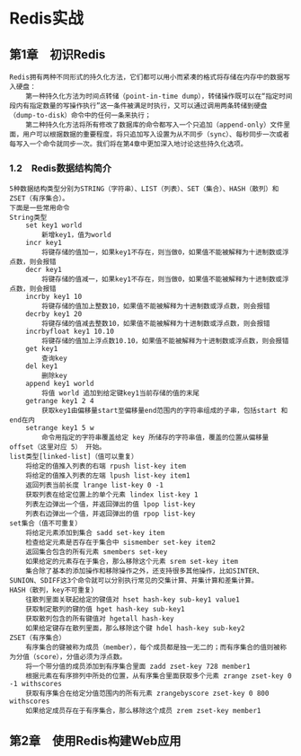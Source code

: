 # Redis实战
## 第1章　初识Redis
    Redis拥有两种不同形式的持久化方法，它们都可以用小而紧凑的格式将存储在内存中的数据写入硬盘：
        第一种持久化方法为时间点转储（point-in-time dump），转储操作既可以在“指定时间段内有指定数量的写操作执行”这一条件被满足时执行，又可以通过调用两条转储到硬盘（dump-to-disk）命令中的任何一条来执行；
        第二种持久化方法将所有修改了数据库的命令都写入一个只追加（append-only）文件里面，用户可以根据数据的重要程度，将只追加写入设置为从不同步（sync）、每秒同步一次或者每写入一个命令就同步一次。我们将在第4章中更加深入地讨论这些持久化选项。
### 1.2　Redis数据结构简介
    5种数据结构类型分别为STRING（字符串）、LIST（列表）、SET（集合）、HASH（散列）和ZSET（有序集合）。
    下面是一些常用命令
    String类型
        set key1 world
            新增key1，值为world
        incr key1
            将键存储的值加一，如果key1不存在，则当做0，如果值不能被解释为十进制数或浮点数，则会报错
        decr key1
            将键存储的值减一，如果key1不存在，则当做0，如果值不能被解释为十进制数或浮点数，则会报错
        incrby key1 10
            将键存储的值加上整数10，如果值不能被解释为十进制数或浮点数，则会报错
        decrby key1 20
            将键存储的值减去整数10，如果值不能被解释为十进制数或浮点数，则会报错
        incrbyfloat key1 10.10
            将键存储的值加上浮点数10.10，如果值不能被解释为十进制数或浮点数，则会报错
        get key1
            查询key
        del key1
            删除key
        append key1 world
            将值 world 追加到给定键key1当前存储的值的末尾
        getrange key1 2 4
            获取key1由偏移量start至偏移量end范围内的字符串组成的子串，包括start 和 end在内
        setrange key1 5 w
            命令用指定的字符串覆盖给定 key 所储存的字符串值，覆盖的位置从偏移量 offset（这里对应 5） 开始。
    list类型[linked-list]（值可以重复）
        将给定的值推入列表的右端 rpush list-key item
        将给定的值推入列表的左端 lpush list-key item1
        返回列表当前长度 lrange list-key 0 -1
        获取列表在给定位置上的单个元素 lindex list-key 1
        列表左边弹出一个值，并返回弹出的值 lpop list-key
        列表右边弹出一个值，并返回弹出的值 rpop list-key
    set集合（值不可重复）
        将给定元素添加到集合 sadd set-key item
        检查给定元素是否存在于集合中 sismember set-key item2
        返回集合包含的所有元素 smembers set-key
        如果给定的元素存在于集合，那么移除这个元素 srem set-key item
        集合除了基本的添加操作和移除操作之外，还支持很多其他操作，比如SINTER、SUNION、SDIFF这3个命令就可以分别执行常见的交集计算、并集计算和差集计算。
    HASH（散列，key不可重复）
        往散列里面关联起给定的键值对 hset hash-key sub-key1 value1
        获取制定散列的键的值 hget hash-key sub-key1
        获取散列包含的所有键值对 hgetall hash-key
        如果给定键存在散列里面，那么移除这个键 hdel hash-key sub-key2
    ZSET（有序集合）
        有序集合的键被称为成员（member），每个成员都是独一无二的；而有序集合的值则被称为分值（score），分值必须为浮点数。
        将一个带分值的成员添加到有序集合里面 zadd zset-key 728 member1
        根据元素在有序排列中所处的位置，从有序集合里面获取多个元素 zrange zset-key 0 -1 withscores
        获取有序集合在给定分值范围内的所有元素 zrangebyscore zset-key 0 800 withscores
        如果给定成员存在于有序集合，那么移除这个成员 zrem zset-key member1
## 第2章　使用Redis构建Web应用



